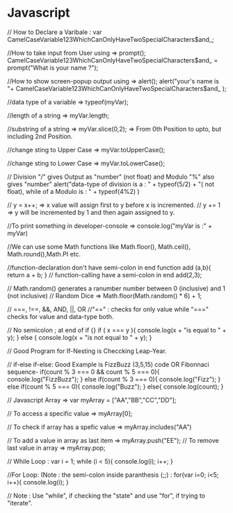# Javascript

// How to Declare a Varibale :
var CamelCaseVariable123WhichCanOnlyHaveTwoSpecialCharacters$and_;

//How to take input from User using => prompt();
CamelCaseVariable123WhichCanOnlyHaveTwoSpecialCharacters$and_ = prompt("What is your name ?");

//How to show screen-popup output using => alert();
alert("your's name is "+ CamelCaseVariable123WhichCanOnlyHaveTwoSpecialCharacters$and_ );

//data type of a variable => typeof(myVar);

//length of a string => myVar.length;

//substring of a string => myVar.slice(0,2); => From 0th Position to upto, but including 2nd Position.

//change sting to Upper Case => myVar.toUpperCase();

//change sting to Lower Case => myVar.toLowerCase();

// Division "/" gives Output as "number" (not float) and Modulo "%" also gives "number"
alert("data-type of division is a : " + typeof(5/2) + "( not float), while of a Modulo is : " + typeof(4%2) )

// y = x++; => x value will assign first to y before x is incremented.
// y += 1 => y will be incremented by 1 and then again assigned to y.

//To print something in developer-console => console.log("myVar is :" + myVar)

//We can use some Math functions like Math.floor(), Math.ceil(), Math.round(),Math.PI etc. 

//function-declaration don't have semi-colon in end
function add (a,b){
    return a + b;
}
// function-calling have a semi-colon in end
add(2,3);

// Math.random() generates a ranumber number between 0 (inclusive) and 1 (not inclusive)
// Random Dice => Math.floor(Math.random() * 6) + 1;

// ===, !==, &&, AND, ||, OR
//"==" : checks for only value while "===" checks for value and data-type both.

// No semicolon ; at end of if {}
if ( x === y ){
	console.log(x + "is equal to " + y);
	} else {
		console.log(x + "is not equal to " + y);
	}
	
// Good Program for If-Nesting is Checcking Leap-Year.

// if-else if-else: Good Example is FizzBuzz (3,5,15) code OR Fibonnaci sequence-
		if(count % 3 === 0 && count % 5 === 0){
			console.log("FizzBuzz");
		}
		else if(count % 3 === 0){
			console.log("Fizz");
		}
		else if(count % 5 === 0){
			console.log("Buzz");
		}
		else{
			console.log(count);
		}

// Javascript Array => 
	var myArray = ["AA","BB","CC","DD"];
	
// To access a specific value => 
	myArray[0];

// To check if array has a spefic value => 
	myArray.includes("AA")

// To add a value in array as last item => myArray.push("EE");
// To remove last value in array => myArray.pop;


// While Loop :
		var i = 1;
		while (i < 5){
			console.log(i);
			i++;
		}

//For Loop: (Note : the semi-colon inside paranthesis (;;) :
		for(var i=0; i<5; i++){
			console.log(i);
		}

// Note : Use "while", if checking the "state" and use "for", if trying to "iterate".

